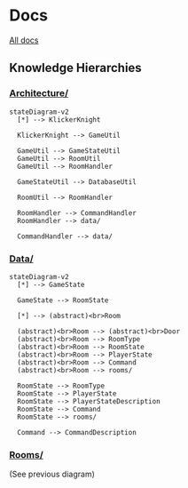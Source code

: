 # Docs

[All docs](./)

## Knowledge Hierarchies

### [Architecture/](./architecture/)

```mermaid
stateDiagram-v2
  [*] --> KlickerKnight

  KlickerKnight --> GameUtil

  GameUtil --> GameStateUtil
  GameUtil --> RoomUtil
  GameUtil --> RoomHandler

  GameStateUtil --> DatabaseUtil

  RoomUtil --> RoomHandler

  RoomHandler --> CommandHandler
  RoomHandler --> data/

  CommandHandler --> data/
```

### [Data/](./data/)

```mermaid
stateDiagram-v2
  [*] --> GameState

  GameState --> RoomState

  [*] --> (abstract)<br>Room

  (abstract)<br>Room --> (abstract)<br>Door
  (abstract)<br>Room --> RoomType
  (abstract)<br>Room --> RoomState
  (abstract)<br>Room --> PlayerState
  (abstract)<br>Room --> Command
  (abstract)<br>Room --> rooms/

  RoomState --> RoomType
  RoomState --> PlayerState
  RoomState --> PlayerStateDescription
  RoomState --> Command
  RoomState --> rooms/

  Command --> CommandDescription
```

### [Rooms/](./rooms/)

(See previous diagram)

